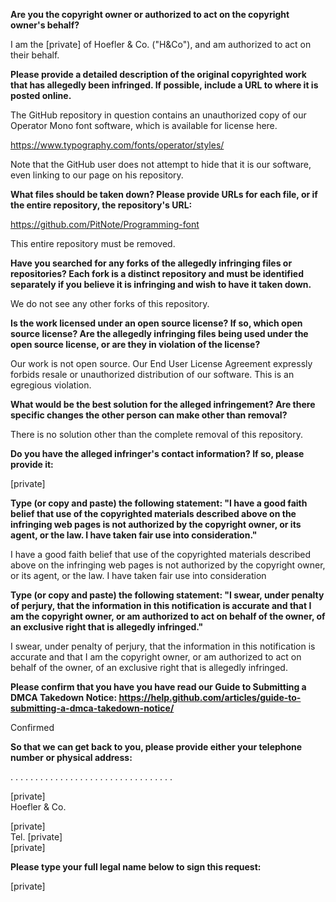 **Are you the copyright owner or authorized to act on the copyright owner's behalf?**

I am the [private] of Hoefler & Co. ("H&Co"), and am authorized to act on their behalf.

**Please provide a detailed description of the original copyrighted work that has allegedly been infringed. If possible, include a URL to where it is posted online.**

The GitHub repository in question contains an unauthorized copy of our Operator Mono font software, which is available for license here.

https://www.typography.com/fonts/operator/styles/

Note that the GitHub user does not attempt to hide that it is our software, even linking to our page on his repository.

**What files should be taken down? Please provide URLs for each file, or if the entire repository, the repository's URL:**

https://github.com/PitNote/Programming-font

This entire repository must be removed.

**Have you searched for any forks of the allegedly infringing files or repositories? Each fork is a distinct repository and must be identified separately if you believe it is infringing and wish to have it taken down.**

We do not see any other forks of this repository.

**Is the work licensed under an open source license? If so, which open source license? Are the allegedly infringing files being used under the open source license, or are they in violation of the license?**

Our work is not open source. Our End User License Agreement expressly forbids resale or unauthorized distribution of our software. This is an egregious violation.

**What would be the best solution for the alleged infringement? Are there specific changes the other person can make other than removal?**

There is no solution other than the complete removal of this repository.

**Do you have the alleged infringer's contact information? If so, please provide it:**

[private]

**Type (or copy and paste) the following statement: "I have a good faith belief that use of the copyrighted materials described above on the infringing web pages is not authorized by the copyright owner, or its agent, or the law. I have taken fair use into consideration."**

I have a good faith belief that use of the copyrighted materials described above on the infringing web pages is not authorized by the copyright owner, or its agent, or the law. I have taken fair use into consideration

**Type (or copy and paste) the following statement: "I swear, under penalty of perjury, that the information in this notification is accurate and that I am the copyright owner, or am authorized to act on behalf of the owner, of an exclusive right that is allegedly infringed."**

I swear, under penalty of perjury, that the information in this notification is accurate and that I am the copyright owner, or am authorized to act on behalf of the owner, of an exclusive right that is allegedly infringed.

**Please confirm that you have you have read our Guide to Submitting a DMCA Takedown Notice: https://help.github.com/articles/guide-to-submitting-a-dmca-takedown-notice/**

Confirmed

**So that we can get back to you, please provide either your telephone number or physical address:**

. . . . . . . . . . . . . . . . . . . . . . . . . . . . . . . . .

[private]  
Hoefler & Co.

[private]    
Tel. [private]  
[private]  

**Please type your full legal name below to sign this request:**

[private]
